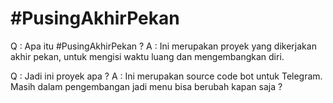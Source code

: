 # #PusingAkhirPekan

Q	: Apa itu #PusingAkhirPekan ?
A	: Ini merupakan proyek yang dikerjakan akhir pekan, untuk mengisi waktu luang dan mengembangkan diri. 

Q	: Jadi ini proyek apa ?
A	: Ini merupakan source code bot untuk Telegram. Masih dalam pengembangan jadi menu bisa berubah kapan saja ?

 